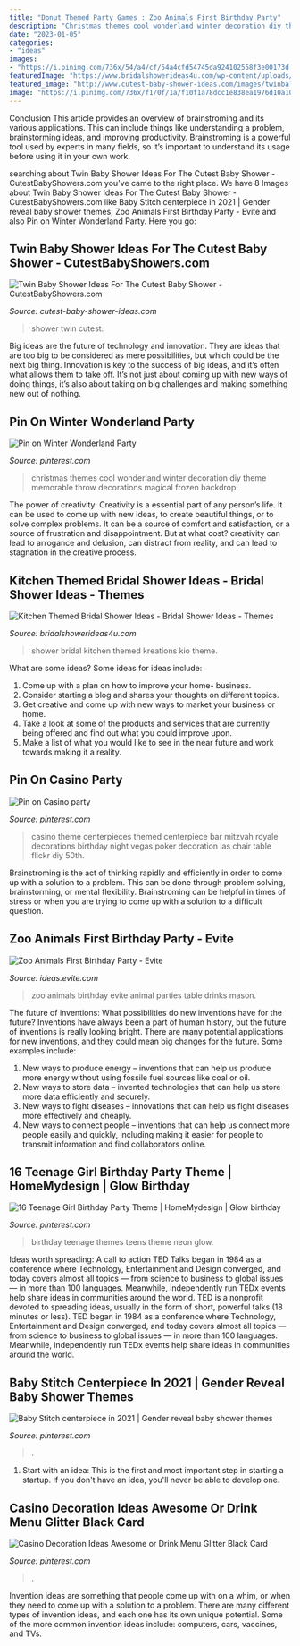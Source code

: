 ```yaml
---
title: "Donut Themed Party Games : Zoo Animals First Birthday Party"
description: "Christmas themes cool wonderland winter decoration diy theme memorable throw decorations magical frozen backdrop"
date: "2023-01-05"
categories:
- "ideas"
images:
- "https://i.pinimg.com/736x/54/a4/cf/54a4cfd54745da924102558f3e00173d.jpg"
featuredImage: "https://www.bridalshowerideas4u.com/wp-content/uploads/2015/04/stock-the-kitchen-bridal-shower-theme.jpg"
featured_image: "http://www.cutest-baby-shower-ideas.com/images/twinballoons.jpg"
image: "https://i.pinimg.com/736x/f1/0f/1a/f10f1a78dcc1e838ea1976d10a10cc70.jpg"
---
```



Conclusion
This article provides an overview of brainstroming and its various applications. This can include things like understanding a problem, brainstorming ideas, and improving productivity. Brainstroming is a powerful tool used by experts in many fields, so it’s important to understand its usage before using it in your own work.

	

		
searching about Twin Baby Shower Ideas For The Cutest Baby Shower - CutestBabyShowers.com you've came to the right place. We have 8 Images about Twin Baby Shower Ideas For The Cutest Baby Shower - CutestBabyShowers.com like Baby Stitch centerpiece in 2021 | Gender reveal baby shower themes, Zoo Animals First Birthday Party - Evite and also Pin on Winter Wonderland Party. Here you go:
		
    
## Twin Baby Shower Ideas For The Cutest Baby Shower - CutestBabyShowers.com

<img loading=lazy src="http://www.cutest-baby-shower-ideas.com/images/twinballoons.jpg" onerror="this.onerror=null;this.src='https://tse2.mm.bing.net/th?id=OIP.V2K2CiONR4uMhyGHaynYRgHaLH&amp;pid=15.1';" alt="Twin Baby Shower Ideas For The Cutest Baby Shower - CutestBabyShowers.com">

_Source: cutest-baby-shower-ideas.com_

>shower twin cutest. 

	

Big ideas are the future of technology and innovation. They are ideas that are too big to be considered as mere possibilities, but which could be the next big thing. Innovation is key to the success of big ideas, and it’s often what allows them to take off. It’s not just about coming up with new ways of doing things, it’s also about taking on big challenges and making something new out of nothing.

    
## Pin On Winter Wonderland Party

<img loading=lazy src="https://i.pinimg.com/736x/a5/25/4c/a5254c542b91de35e85487e2c6863f8c--frozen-theme-frozen-party.jpg" onerror="this.onerror=null;this.src='https://tse4.mm.bing.net/th?id=OIP.vvNTWS-GESyTUb_iwwtCfwHaKR&amp;pid=15.1';" alt="Pin on Winter Wonderland Party">

_Source: pinterest.com_

>christmas themes cool wonderland winter decoration diy theme memorable throw decorations magical frozen backdrop. 

	

The power of creativity:
Creativity is a essential part of any person’s life. It can be used to come up with new ideas, to create beautiful things, or to solve complex problems. It can be a source of comfort and satisfaction, or a source of frustration and disappointment. But at what cost? creativity can lead to arrogance and delusion, can distract from reality, and can lead to stagnation in the creative process.

    
## Kitchen Themed Bridal Shower Ideas - Bridal Shower Ideas - Themes

<img loading=lazy src="https://www.bridalshowerideas4u.com/wp-content/uploads/2015/04/stock-the-kitchen-bridal-shower-theme.jpg" onerror="this.onerror=null;this.src='https://tse1.mm.bing.net/th?id=OIP.kwIkEB-YtwCjXpjen-6tOwHaIP&amp;pid=15.1';" alt="Kitchen Themed Bridal Shower Ideas - Bridal Shower Ideas - Themes">

_Source: bridalshowerideas4u.com_

>shower bridal kitchen themed kreations kio theme. 

	

What are some ideas?
Some ideas for ideas include:
1. Come up with a plan on how to improve your home- business. 
2. Consider starting a blog and shares your thoughts on different topics. 
3. Get creative and come up with new ways to market your business or home. 
4. Take a look at some of the products and services that are currently being offered and find out what you could improve upon. 
5. Make a list of what you would like to see in the near future and work towards making it a reality. 

    
## Pin On Casino Party

<img loading=lazy src="https://i.pinimg.com/736x/55/61/86/556186768b43394772af1e0f1854b264--casino-theme-casino-party.jpg" onerror="this.onerror=null;this.src='https://tse4.mm.bing.net/th?id=OIP.082QEoHWT9mnqF67s1jdcwHaJ3&amp;pid=15.1';" alt="Pin on Casino party">

_Source: pinterest.com_

>casino theme centerpieces themed centerpiece bar mitzvah royale decorations birthday night vegas poker decoration las chair table flickr diy 50th. 

	

Brainstroming is the act of thinking rapidly and efficiently in order to come up with a solution to a problem. This can be done through problem solving, brainstorming, or mental flexibility. Brainstroming can be helpful in times of stress or when you are trying to come up with a solution to a difficult question.

    
## Zoo Animals First Birthday Party - Evite

<img loading=lazy src="http://ideas.evite.com/media/zoo-animals-birthday_warren_drinks-table_es_595.jpg" onerror="this.onerror=null;this.src='https://tse3.mm.bing.net/th?id=OIP.mejNDRwrD761uqvM3QcfHgHaLM&amp;pid=15.1';" alt="Zoo Animals First Birthday Party - Evite">

_Source: ideas.evite.com_

>zoo animals birthday evite animal parties table drinks mason. 

	

The future of inventions: What possibilities do new inventions have for the future?
Inventions have always been a part of human history, but the future of inventions is really looking bright. There are many potential applications for new inventions, and they could mean big changes for the future. Some examples include:
1. New ways to produce energy – inventions that can help us produce more energy without using fossile fuel sources like coal or oil.
2. New ways to store data – invented technologies that can help us store more data efficiently and securely.
3. New ways to fight diseases – innovations that can help us fight diseases more effectively and cheaply.
4. New ways to connect people – inventions that can help us connect more people easily and quickly, including making it easier for people to transmit information and find collaborators online.

    
## 16 Teenage Girl Birthday Party Theme | HomeMydesign | Glow Birthday

<img loading=lazy src="https://i.pinimg.com/736x/a8/11/14/a811142536acf6d122dbd2fc337a0f01--teenage-girl-birthday-girls-birthday-party-themes.jpg" onerror="this.onerror=null;this.src='https://tse2.mm.bing.net/th?id=OIP.OBbnGJUTQNondWn0YsfUxgHaMa&amp;pid=15.1';" alt="16 Teenage Girl Birthday Party Theme | HomeMydesign | Glow birthday">

_Source: pinterest.com_

>birthday teenage themes teens theme neon glow. 

	

Ideas worth spreading: A call to action
TED Talks began in 1984 as a conference where Technology, Entertainment and Design converged, and today covers almost all topics — from science to business to global issues — in more than 100 languages. Meanwhile, independently run TEDx events help share ideas in communities around the world.
TED is a nonprofit devoted to spreading ideas, usually in the form of short, powerful talks (18 minutes or less). TED began in 1984 as a conference where Technology, Entertainment and Design converged, and today covers almost all topics — from science to business to global issues — in more than 100 languages. Meanwhile, independently run TEDx events help share ideas in communities around the world.

    
## Baby Stitch Centerpiece In 2021 | Gender Reveal Baby Shower Themes

<img loading=lazy src="https://i.pinimg.com/736x/f1/0f/1a/f10f1a78dcc1e838ea1976d10a10cc70.jpg" onerror="this.onerror=null;this.src='https://tse2.mm.bing.net/th?id=OIP.w95uoHh6C0mugE3aS1oZ2AHaJ4&amp;pid=15.1';" alt="Baby Stitch centerpiece in 2021 | Gender reveal baby shower themes">

_Source: pinterest.com_

>. 

	

1. Start with an idea: This is the first and most important step in starting a startup. If you don't have an idea, you'll never be able to develop one. 

    
## Casino Decoration Ideas Awesome Or Drink Menu Glitter Black Card

<img loading=lazy src="https://i.pinimg.com/736x/54/a4/cf/54a4cfd54745da924102558f3e00173d.jpg" onerror="this.onerror=null;this.src='https://tse4.mm.bing.net/th?id=OIP.IKGyeW907WDhSMEUKv7okgHaNH&amp;pid=15.1';" alt="Casino Decoration Ideas Awesome or Drink Menu Glitter Black Card">

_Source: pinterest.com_

>. 

	

Invention ideas are something that people come up with on a whim, or when they need to come up with a solution to a problem. There are many different types of invention ideas, and each one has its own unique potential. Some of the more common invention ideas include: computers, cars, vaccines, and TVs.

